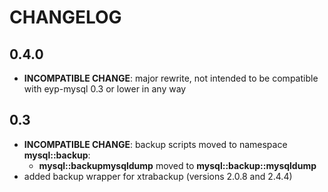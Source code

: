 # CHANGELOG

## 0.4.0

* **INCOMPATIBLE CHANGE**: major rewrite, not intended to be compatible with eyp-mysql 0.3 or lower in any way

## 0.3

* **INCOMPATIBLE CHANGE**: backup scripts moved to namespace **mysql::backup**:
  * **mysql::backupmysqldump** moved to **mysql::backup::mysqldump**
* added backup wrapper for xtrabackup (versions 2.0.8 and 2.4.4)
